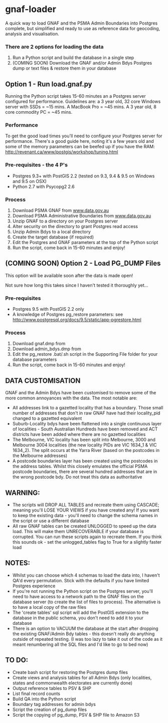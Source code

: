 # gnaf-loader
A quick way to load GNAF and the PSMA Admin Boundaries into Postgres complete, but simplified and ready to use as reference data for geocoding, analysis and visualisation.

### There are 2 options for loading the data
1. Run a Python script and build the database in a single step
2. (COMING SOON) Download the GNAF and/or Admin Bdys Postgres dump or text files & restore them in your database

## Option 1 - Run load.gnaf.py
Running the Python script takes 15-60 minutes an a Postgres server configured for performance. Guidelines are: a 3 year old, 32 core Windows server with SSDs = ~15 mins. A MacBook Pro = ~45 mins. A 3 year old, 8 core commodity PC = ~45 mins.

### Performance
To get the good load times you'll need to configure your Postgres server for performance. There's a good guide here, noting it's a few years old and some of the memory parameters can be beefed up if you have the RAM: http://revenant.ca/www/postgis/workshop/tuning.html

### Pre-requisites - the 4 P's
- Postgres 9.3+ with PostGIS 2.2 (tested on 9.3, 9.4 & 9.5 on Windows and 9.5 on OSX)
- Python 2.7 with Psycopg2 2.6

### Process
1. Download PSMA GNAF from www.data.gov.au
2. Download PSMA Administrative Boundaries from www.data.gov.au
3. Unzip GNAF to a directory on your Postgres server
4. Alter security on the directory to grant Postgres read access
5. Unzip Admin Bdys to a local directory
6. Create the target database (if required)
7. Edit the Postgres and GNAF parameters at the top of the Python script
8. Run the script, come back in 15-60 minutes and enjoy!

## (COMING SOON) Option 2 - Load PG_DUMP Files
This option will be available soon after the data is made open!

Not sure how long this takes since I haven't tested it thoroughly yet...

### Pre-requisites
- Postgres 9.5 with PostGIS 2.2 only
- A knowledge of Postgres pg_restore parameters: see http://www.postgresql.org/docs/9.5/static/app-pgrestore.html

### Process
1. Download gnaf.dmp from <url>
2. Download admin_bdys.dmp from <url>
3. Edit the pg_restore .bat/.sh script in the Supporting File folder for your database parameters
4. Run the script, come back in 15-60 minutes and enjoy!

## DATA CUSTOMISATION
GNAF and the Admin Bdys have been customised to remove some of the more common annoyances with the data. The most notable are:
- All addresses link to a gazetted locality that has a boundary. Those small number of addresses that don't in raw GNAF have had their locality_pid changed to a gazetted equivalent
- Suburb-Locality bdys have been flattened into a single continuous layer of localities - South Australian Hundreds have been removed and ACT districts have been added where there are no gazetted localities
- The Melbourne, VIC locality has been split into Melbourne, 3000 and Melbourne 3004 localities (the new locality PIDs are VIC 1634_1 & VIC 1634_2). The split occurs at the Yarra River (based on the postcodes in the Melbourne addresses)
- A postcode boundaries layer has been created using the postcodes in the address tables. Whilst this closely emulates the official PSMA postcode boundaries, there are several hundred addresses that are in the wrong postcode bdy. Do not treat this data as authoritative

## WARNING:
- The scripts will DROP ALL TABLES and recreate them using CASCADE; meaning you'll LOSE YOUR VIEWS if you have created any! If you want to keep the existing data - you'll need to change the schema names in the script or use a different database
- All raw GNAF tables can be created UNLOGGED to speed up the data load. This will make them UNRECOVERABLE if your database is corrupted. You can run these scripts again to recreate them. If you think this sounds ok - set the unlogged_tables flag to True for a slightly faster load

## NOTES:
- Whilst you can choose which 4 schemas to load the data into, I haven't QA'd every permutation. Stick with the defaults if you have limited Postgres experience 
- If you're not running the Python script on the Postgres server, you'll need to have access to a network path to the GNAF files on the database server (to create the list of files to process). The alternative is to have a local copy of the raw files
- The 'create tables' sql script will add the PostGIS extension to the database in the public schema, you don't need to add it to your database
- There is an option to VACUUM the database at the start after dropping the existing GNAF/Admin Bdy tables - this doesn't really do anything outside of repeated testing. (I was too lazy to take it out of the code as it meant renumbering all the SQL files and I'd like to go to bed now)  

## TO DO:
- Create bash script for restoring the Postgres dump files
- Create views and analysis tables for all Admin Bdys (only localities, states and commonwealth electorates are currently done)
- Output reference tables to PSV & SHP
- List final record counts
- Build QA into the Python script
- Boundary tag addresses for admin bdys
- Script the creation of pg_dump files
- Script the copying of pg_dump, PSV & SHP file to Amazon S3
